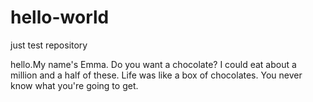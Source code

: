 # hello-world
just test repository

hello.My name's Emma.
Do you want a chocolate?
I could eat about a million and a half of these.
Life was like a box of chocolates.
You never know what you're going to get.
